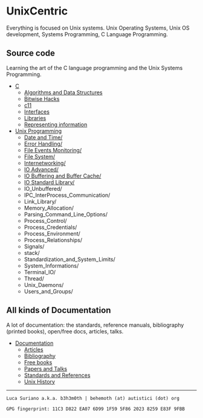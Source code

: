 # UnixCentric

Everything is focused on Unix systems. Unix Operating Systems,
Unix OS development, Systems Programming, C Language Programming.

## Source code

Learning the art of the C language programming and the Unix Systems Programming.

* [C](src/C/)
  - [Algorithms and Data Structures](src/C/Algorithms_and_Data_Structures/)
  - [Bitwise Hacks](src/C/bitwise_hacks/)
  - [c11](src/C/c11_language/)
  - [Interfaces](src/C/interfaces/)
  - [Libraries](src/C/libraries/)
  - [Representing information](src/C/representing_information/)
* [Unix Programming](src/Unix_Programming)
  - [Date and Time/](src/Unix_Programming/Date_and_Time)
  - [Error Handling/](src/Unix_Programming/Error_Handling)
  - [File Events Monitoring/](src/Unix_Programming/File_Events_Monitoring)
  - [File System/](src/Unix_Programming/File_System)
  - [Internetworking/](src/Unix_Programming/Internetworking)
  - [IO Advanced/](src/Unix_Programming/IO_Advanced)
  - [IO Buffering and Buffer Cache/](IO_Buffering_and_Buffer_Cache)
  - [IO Standard Library/](IO_Standard_Library)
  - IO_Unbuffered/
  - IPC_InterProcess_Communication/
  - Link_Library/
  - Memory_Allocation/
  - Parsing_Command_Line_Options/
  - Process_Control/
  - Process_Credentials/
  - Process_Environment/
  - Process_Relationships/
  - Signals/
  - stack/
  - Standardization_and_System_Limits/
  - System_Informations/
  - Terminal_IO/
  - Thread/
  - Unix_Daemons/
  - Users_and_Groups/


## All kinds of Documentation

A lot of documentation: the standards, reference manuals, bibliography 
(printed books), open/free docs, articles, talks.

* [Documentation](doc/)
  - [Articles](doc/articles.md)
  - [Bibliography](doc/biblio.md)
  - [Free books](doc/free_books.md)
  - [Papers and Talks](doc/papers_talks.md)
  - [Standards and References](doc/stds_and_refs.md)
  - [Unix History](doc/unix_history.md)

---

```Luca Suriano a.k.a. b3h3m0th | behemoth (at) autistici (dot) org```

```GPG fingerprint: 11C3 D822 EA07 6D99 1F59 5F86 2023 8259 E83F 9FBB```
